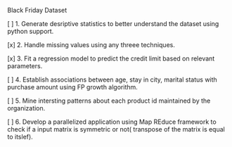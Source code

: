 Black Friday Dataset

[ ] 1. Generate desriptive statistics to better understand the dataset using python support.

[x] 2. Handle missing values using any threee techniques.

[x] 3. Fit a regression model to predict the credit limit based on relevant parameters.		

[ ] 4. Establish associations between age, stay in city, marital status with purchase amount using FP growth algorithm.

[ ] 5. Mine intersting patterns about each product id maintained by the organization.

[ ] 6. Develop a parallelized application using Map REduce framework to check if a input matrix is symmetric 		or not( transpose of the matrix is equal to itslef).
